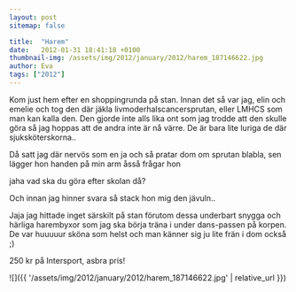 ```yaml
---
layout: post
sitemap: false

title:  "Harem"
date:   2012-01-31 18:41:18 +0100
thumbnail-img: /assets/img/2012/january/2012/harem_187146622.jpg
author: Eva
tags: ["2012"]
---
```


Kom just hem efter en shoppingrunda på stan. Innan det så var jag, elin och emelie och tog den där jäkla livmoderhalscancersprutan, eller LMHCS som man kan kalla den. Den gjorde inte alls lika ont som jag trodde att den skulle göra så jag hoppas att de andra inte är nå värre. De är bara lite luriga de där sjuksköterskorna.. 




Då satt jag där nervös som en ja och så pratar dom om sprutan blabla, sen lägger hon handen på min arm åsså frågar hon

 jaha vad ska du göra efter skolan då?

 Och innan jag hinner svara så stack hon mig den jävuln..




Jaja jag hittade inget särskilt på stan förutom dessa underbart snygga och härliga harembyxor som jag ska börja träna i under dans-passen på korpen. De var huuuuur sköna som helst och man känner sig ju lite frän i dom också ;)




250 kr på Intersport, asbra pris!

![]({{ '/assets/img/2012/january/2012/harem_187146622.jpg'  | relative_url }})

